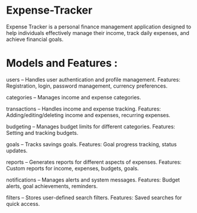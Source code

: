 # Expense-Tracker
Expense Tracker is a personal finance management application designed to help individuals effectively manage their income, track daily expenses, and achieve financial goals.

# Models and Features :

users – Handles user authentication and profile management.
Features: Registration, login, password management, currency preferences.

categories – Manages income and expense categories.

transactions – Handles income and expense tracking.
Features: Adding/editing/deleting income and expenses, recurring expenses.

budgeting – Manages budget limits for different categories.
Features: Setting and tracking budgets.

goals – Tracks savings goals.
Features: Goal progress tracking, status updates.

reports – Generates reports for different aspects of expenses.
Features: Custom reports for income, expenses, budgets, goals.

notifications – Manages alerts and system messages.
Features: Budget alerts, goal achievements, reminders.

filters – Stores user-defined search filters.
Features: Saved searches for quick access.
